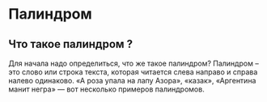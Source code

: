 # Палиндром

## Что такое палиндром ?
Для начала надо определиться, что же такое палиндром?
Палиндром – это слово или строка текста, которая читается слева направо и справа налево одинаково.
«А роза упала на лапу Азора», «казак», «Аргентина манит негра» — вот несколько примеров палиндромов.